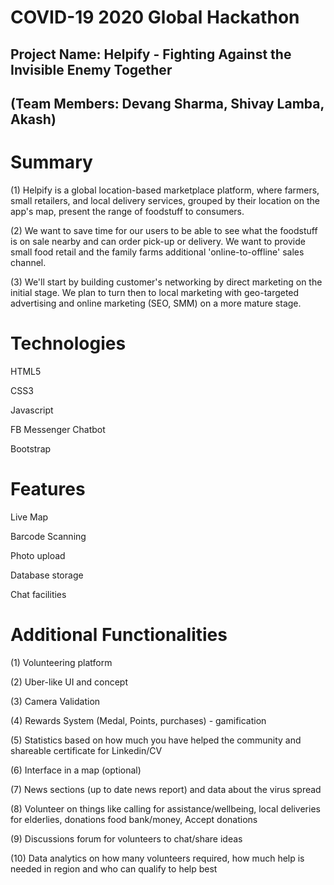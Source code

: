 # COVID-19 2020 Global Hackathon

## Project Name: Helpify - Fighting Against the Invisible Enemy Together
## (Team Members: Devang Sharma, Shivay Lamba, Akash)

# Summary

(1) Helpify is a global location-based marketplace platform, where farmers, small retailers, and local delivery services, grouped by their location on the app's map, present the range of foodstuff to consumers. 

(2) We want to save time for our users to be able to see what the foodstuff is on sale nearby and can order pick-up or delivery. We want to provide small food retail and the family farms additional 'online-to-offline' sales channel. 

(3) We'll start by building customer's networking by direct marketing on the initial stage. We plan to turn then to local marketing with geo-targeted advertising and online marketing (SEO, SMM) on a more mature stage. 

# Technologies

HTML5

CSS3

Javascript

FB Messenger Chatbot

Bootstrap

# Features

Live Map

Barcode Scanning

Photo upload

Database storage

Chat facilities


# Additional Functionalities 

(1) Volunteering platform 

(2) Uber-like UI and concept

(3) Camera Validation

(4) Rewards System (Medal, Points, purchases) - gamification

(5) Statistics based on how much you have helped the community and shareable certificate for Linkedin/CV

(6) Interface in a map (optional)

(7) News sections (up to date news report) and data about the virus spread

(8) Volunteer on things like calling for assistance/wellbeing, local deliveries for elderlies, donations food bank/money, 
Accept donations

(9) Discussions forum for volunteers to chat/share ideas

(10) Data analytics on how many volunteers required, how much help is needed in region and who can qualify to help best
